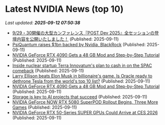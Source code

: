 # Latest NVIDIA News (top 10)
_Last updated: **2025-09-12 07:50:38**_

- [9/29・30開催の大型カンファレンス『POST Dev 2025』全セッションの登壇内容を公開いたしました！](https://prtimes.jp/main/html/rd/p/000000127.000010537.html) (Published: 2025-09-11)
- [PsiQuantum raises $1bn backed by Nvidia, BlackRock](https://biztoc.com/x/224e33848fdea480) (Published: 2025-09-11)
- [NVIDIA GeForce RTX 4090 Gets a 48 GB Mod and Step-by-Step Tutorial](https://www.madshrimps.be/news/nvidia-geforce-rtx-4090-gets-a-48-gb-mod-and-step-by-step-tutorial/) (Published: 2025-09-11)
- [Inside nuclear startup Terra Innovatum's plan to cash in on the SPAC comeback](https://www.businessinsider.com/terra-innovatum-nuclear-spac-boom-2025-9) (Published: 2025-09-11)
- [Larry Ellison beats Elon Musk in billionaire's game. Is Oracle ready to dethrone Tesla from the world's top 10 list?](https://economictimes.indiatimes.com/markets/stocks/news/larry-ellison-beats-elon-musk-in-billionaires-game-is-oracle-ready-to-dethrone-tesla-from-the-worlds-top-10-list/articleshow/123824343.cms) (Published: 2025-09-11)
- [NVIDIA GeForce RTX 4090 Gets a 48 GB Mod and Step-by-Step Tutorial](https://www.techpowerup.com/340880/nvidia-geforce-rtx-4090-gets-a-48-gb-mod-and-step-by-step-tutorial) (Published: 2025-09-11)
- [Storage is key to AI projects that succeed](https://www.computerweekly.com/feature/Storage-is-key-to-AI-projects-that-succeed) (Published: 2025-09-11)
- [NVIDIA GeForce NOW RTX 5080 SuperPOD Rollout Begins, Three More Games](https://www.madshrimps.be/news/nvidia-geforce-now-rtx-5080-superpod-rollout-begins-three-more-games/) (Published: 2025-09-11)
- [NVIDIA GeForce RTX 50-Series SUPER GPUs Could Arrive at CES 2026](https://www.madshrimps.be/news/nvidia-geforce-rtx-50-series-super-gpus-could-arrive-at-ces-2026/) (Published: 2025-09-11)
